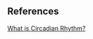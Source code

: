 
## References

[What is Circadian Rhythm?](https://www.sleepfoundation.org/articles/what-circadian-rhythm/)
